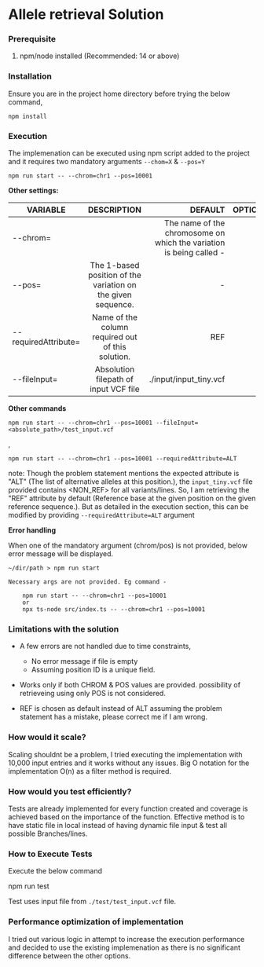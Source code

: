 # Allele retrieval Solution

### Prerequisite

1. npm/node installed (Recommended: 14 or above)

### Installation

Ensure you are in the project home directory before trying the below command,

    npm install

### Execution

The implemenation can be executed using npm script added to the project and it requires two mandatory arguments `--chom=X` & `--pos=Y` 

    npm run start -- --chrom=chr1 --pos=10001

**Other settings:**

| VARIABLE             |                         DESCRIPTION                          |                                                                     DEFAULT | OPTIONAL/Mandatory |
|----------------------|:------------------------------------------------------------:|----------------------------------------------------------------------------:|-------------------:|
| --chrom=             |                                                              | The name of the chromosome on which the variation is being called         - |          mandatory |
| --pos=               | The 1-based position of the variation on the given sequence. |                                                                           - |          mandatory |
| --requiredAttribute= |      Name of the column required out of this solution.       |                                                                         REF |           Optional |
| --fileInput=         |            Absolution filepath of input VCF file             |                                                      ./input/input_tiny.vcf |           Optional |


**Other commands**

    npm run start -- --chrom=chr1 --pos=10001 --fileInput=<absolute_path>/test_input.vcf

,

    npm run start -- --chrom=chr1 --pos=10001 --requiredAttribute=ALT

note: Though the problem statement mentions the expected attribute is "ALT" (The list of alternative alleles at this position.), the `input_tiny.vcf` file provided contains <NON_REF> for all variants/lines. So, I am retrieving the "REF" attribute by default (Reference base at the given position on the given reference sequence.). But as detailed in the execution section, this can be modified by providing `--requiredAttribute=ALT` argument

**Error handling**

When one of the mandatory argument (chrom/pos) is not provided, below error message will be displayed.

    ~/dir/path > npm run start

    Necessary args are not provided. Eg command - 

        npm run start -- --chrom=chr1 --pos=10001
        or 
        npx ts-node src/index.ts -- --chrom=chr1 --pos=10001

### Limitations with the solution

-  A few errors are not handled due to time constraints,
   -  No error message if file is empty
   -  Assuming position ID is a unique field.

- Works only if both CHROM & POS values are provided. possibility of retrieveing using only POS is not considered.

- REF is chosen as default instead of ALT assuming the problem statement has a mistake, please correct me if I am wrong.

### How would it scale?

Scaling shouldnt be a problem, I tried executing the implementation with 10,000 input entries and it works without any issues. Big O notation for the implementation O(n) as a filter method is required.

### How would you test efficiently?

Tests are already implemented for every function created and coverage is achieved based on the importance of the function. Effective method is to have static file in local instead of having dynamic file input & test all possible Branches/lines.



### How to Execute Tests

Execute the below command

  npm run test

Test uses input file from `./test/test_input.vcf` file.

### Performance optimization of implementation

I tried out various logic in attempt to increase the execution performance and decided to use the existing implemenation as there is no significant difference between the other options.